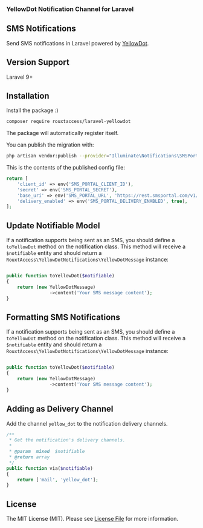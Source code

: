 ### YellowDot Notification Channel for Laravel

## SMS Notifications

Send SMS notifications in Laravel powered by [YellowDot](http://yellowdotafrica.com/).

## Version Support
Laravel 9+

## Installation

Install the package :) 

```bash
composer require rouxtaccess/laravel-yellowdot
```

The package will automatically register itself.

You can publish the migration with:

```bash
php artisan vendor:publish --provider="Illuminate\Notifications\SMSPortalServiceProvider"
```

This is the contents of the published config file:

```php
return [
    'client_id' => env('SMS_PORTAL_CLIENT_ID'),
    'secret' => env('SMS_PORTAL_SECRET'),
    'base_uri' => env('SMS_PORTAL_URL', 'https://rest.smsportal.com/v1/'),
    'delivery_enabled' => env('SMS_PORTAL_DELIVERY_ENABLED', true),
];
```

## Update Notifiable Model

If a notification supports being sent as an SMS, you should define a `toYellowDot` method on the notification class. This method will receive a `$notifiable` entity and should return a `RouxtAccess\YellowDotNotifications\YellowDotMessage` instance:

```php

public function toYellowDot($notifiable)
{
    return (new YellowDotMessage)
                ->content('Your SMS message content');
}
```

## Formatting SMS Notifications

If a notification supports being sent as an SMS, you should define a `toYellowDot` method on the notification class. This method will receive a `$notifiable` entity and should return a `RouxtAccess\YellowDotNotifications\YellowDotMessage` instance:

```php

public function toYellowDot($notifiable)
{
    return (new YellowDotMessage)
                ->content('Your SMS message content');
}
```

## Adding as Delivery Channel
Add the channel `yellow_dot` to the notification delivery channels.

```php
/**
 * Get the notification's delivery channels.
 *
 * @param  mixed  $notifiable
 * @return array
 */
public function via($notifiable)
{
    return ['mail', 'yellow_dot'];
}
```

## License

The MIT License (MIT). Please see [License File](LICENSE) for more information.